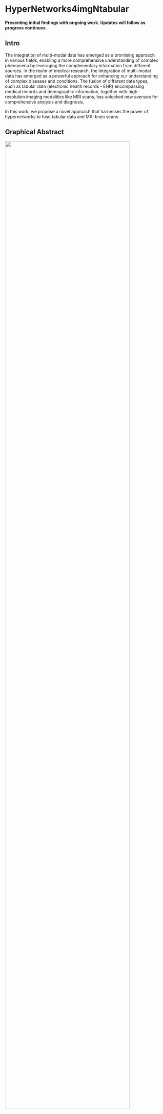 # HyperNetworks4imgNtabular
**Presenting initial findings with ongoing work. Updates will follow as progress continues.**
## Intro
The integration of multi-modal data has emerged as a promising approach in various fields, enabling a more comprehensive understanding of 
complex phenomena by leveraging the complementary information from different sources. In the realm of medical research, the integration of 
multi-modal data has emerged as a powerful approach for enhancing our understanding of complex diseases and conditions. The fusion of different 
data types, such as tabular data (electronic health records - EHR) encompassing medical records and demographic information, together with 
high-resolution imaging modalities like MRI scans, has unlocked new avenues for comprehensive analysis and diagnosis.

In this work, we propose a novel approach that harnesses the power of hypernetworks to fuse tabular data and MRI brain scans.

## Graphical Abstract
<img src="https://github.com/daniel4725/HyperNetworks4imgNtabular/assets/95569050/d773b0d9-f610-4a0d-bbf3-ce9e76f94abf" width=90% height=90%>



## Hyper Networks
Training a network, $\mathcal{F}$, to create the weights, $𝜃_\mathcal{H}$, of the main network, $\mathcal{P}_𝜃$. 


<img src="https://github.com/daniel4725/HyperNetworks4imgNtabular/assets/95569050/2415287c-09fb-4532-8ea1-58b63d39fa37" width=35% height=35%>


We use the tabular information as an input to the Hypernetwork ($T$) and the Primary network is an image processing CNN:


<img src="https://github.com/daniel4725/HyperNetworks4imgNtabular/assets/95569050/213185b3-9d12-481c-8b0b-faf34f782408" width=40% height=40%>

## Demonstrating our methodology
We demonstrate the versatility and efficacy of the proposed hypernetwork framework, named HyperFusion, through two distinct brain MRI analysis tasks: brain age prediction conditioned by the subject's sex and classification of subjects into Alzheimer's disease (AD), Mild Cognitive Impairment (MCI), and Cognitively Normal (CN) groups conditioned by their tabular data, which includes clinical measurements, as well as demographic and genetic information.

## The Data
The ADNI dataset, ADNI 1, ADNI 2 and ADNI GO, baseline visits       
ADNI aims to standardize the data collection methods and promote the use of it for research to accelerate discoveries in the disease

![image](https://github.com/daniel4725/HyperNetworks4imgNtabular/assets/95569050/a215529a-c706-4deb-802a-11121123ebaa)


2120 MRI scans - healthy, MCI and AD patients (34%, 48%, 17%)

5 folds (~420 samples each)– one for testing and 4 for cross-validation (same distribution of labels)

The Tabular features used (9):
- demographic: Age, Sex, Education (years)
- genetic risk factor: ApoE4
- cerebrospinal fluid biomarkers : Abeta42, P-tau181, T-tau
- measures derived from PET scan: 18 F-fluorodeoxyglucose (FDG) florbetapir (AV)

## The Architectures
### Brain Age Prediction conditioned by sex
<img src="https://github.com/daniel4725/HyperNetworks4imgNtabular/assets/95569050/4a2669ee-e503-406d-b7a3-f7fe14bf2fb9" width=40% height=40%>

### AD classification
<img src="https://github.com/daniel4725/HyperNetworks4imgNtabular/assets/95569050/c5f083ca-0b71-41fe-801a-01226a22fbb9" width=40% height=40%>

## Results

### Brain Age Prediction conditioned by sex
<img src="https://github.com/daniel4725/HyperNetworks4imgNtabular/assets/95569050/c5d7fdd4-4145-4fa9-8372-09e493481535" width=30% height=30%>


### AD classification
<img src="https://github.com/daniel4725/HyperNetworks4imgNtabular/assets/95569050/75b0d4c5-cd37-4491-80a7-0e0727d8b068" width=70% height=70%>





